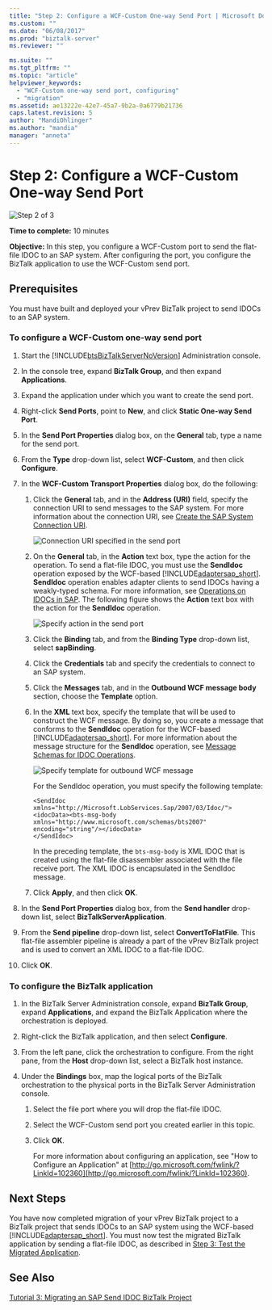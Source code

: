 ```yaml
---
title: "Step 2: Configure a WCF-Custom One-way Send Port | Microsoft Docs"
ms.custom: ""
ms.date: "06/08/2017"
ms.prod: "biztalk-server"
ms.reviewer: ""

ms.suite: ""
ms.tgt_pltfrm: ""
ms.topic: "article"
helpviewer_keywords: 
  - "WCF-Custom one-way send port, configuring"
  - "migration"
ms.assetid: ae13222e-42e7-45a7-9b2a-0a6779b21736
caps.latest.revision: 5
author: "MandiOhlinger"
ms.author: "mandia"
manager: "anneta"
---
```

# Step 2: Configure a WCF-Custom One-way Send Port
![Step 2 of 3](../../adapters-and-accelerators/adapter-oracle-database/media/step-2of3.gif "Step_2of3")  
  
 **Time to complete:** 10 minutes  
  
 **Objective:** In this step, you configure a WCF-Custom port to send the flat-file IDOC to an SAP system. After configuring the port, you configure the BizTalk application to use the WCF-Custom send port.  
  
## Prerequisites  
 You must have built and deployed your vPrev BizTalk project to send IDOCs to an SAP system.  
  
### To configure a WCF-Custom one-way send port  
  
1. Start the [!INCLUDE[btsBizTalkServerNoVersion](../../includes/btsbiztalkservernoversion-md.md)] Administration console.  
  
2. In the console tree, expand **BizTalk Group**, and then expand **Applications**.  
  
3. Expand the application under which you want to create the send port.  
  
4. Right-click **Send Ports**, point to **New**, and click **Static One-way Send Port**.  
  
5. In the **Send Port Properties** dialog box, on the **General** tab, type a name for the send port.  
  
6. From the **Type** drop-down list, select **WCF-Custom**, and then click **Configure**.  
  
7. In the **WCF-Custom Transport Properties** dialog box, do the following:  
  
   1. Click the **General** tab, and in the **Address (URI)** field, specify the connection URI to send messages to the SAP system. For more information about the connection URI, see [Create the SAP System Connection URI](../../adapters-and-accelerators/adapter-sap/create-the-sap-system-connection-uri.md).  
  
       ![Connection URI specified in the send port](../../adapters-and-accelerators/adapter-sap/media/53ae71e1-89ec-49c5-8096-ff04a2c94c0a.gif "53ae71e1-89ec-49c5-8096-ff04a2c94c0a")  
  
   2. On the **General** tab, in the **Action** text box, type the action for the operation. To send a flat-file IDOC, you must use the **SendIdoc** operation exposed by the WCF-based [!INCLUDE[adaptersap_short](../../includes/adaptersap-short-md.md)]. **SendIdoc** operation enables adapter clients to send IDOCs having a weakly-typed schema. For more information, see [Operations on IDOCs in SAP](../../adapters-and-accelerators/adapter-sap/operations-on-idocs-in-sap.md). The following figure shows the **Action** text box with the action for the **SendIdoc** operation.  
  
       ![Specify action in the send port](../../adapters-and-accelerators/adapter-sap/media/94dd1505-5529-43cf-a27b-2588a022dfb9.gif "94dd1505-5529-43cf-a27b-2588a022dfb9")  
  
   3. Click the **Binding** tab, and from the **Binding Type** drop-down list, select **sapBinding**.  
  
   4. Click the **Credentials** tab and specify the credentials to connect to an SAP system.  
  
   5. Click the **Messages** tab, and in the **Outbound WCF message body** section, choose the **Template** option.  
  
   6. In the **XML** text box, specify the template that will be used to construct the WCF message. By doing so, you create a message that conforms to the **SendIdoc** operation for the WCF-based [!INCLUDE[adaptersap_short](../../includes/adaptersap-short-md.md)]. For more information about the message structure for the **SendIdoc** operation, see [Message Schemas for IDOC Operations](../../adapters-and-accelerators/adapter-sap/message-schemas-for-idoc-operations.md).  
  
       ![Specify template for outbound WCF message](../../adapters-and-accelerators/adapter-sap/media/909835c3-a941-49dc-87f0-858fe0e1fc63.gif "909835c3-a941-49dc-87f0-858fe0e1fc63")  
  
       For the SendIdoc operation, you must specify the following template:  
  
      ```  
      <SendIdoc xmlns="http://Microsoft.LobServices.Sap/2007/03/Idoc/">  
      <idocData><bts-msg-body xmlns="http://www.microsoft.com/schemas/bts2007" encoding="string"/></idocData>  
      </SendIdoc>  
      ```  
  
       In the preceding template, the `bts-msg-body` is XML IDOC that is created using the flat-file disassembler associated with the file receive port. The XML IDOC is encapsulated in the SendIdoc message.  
  
   7. Click **Apply**, and then click **OK**.  
  
8. In the **Send Port Properties** dialog box, from the **Send handler** drop-down list, select **BizTalkServerApplication**.  
  
9. From the **Send pipeline** drop-down list, select **ConvertToFlatFile**. This flat-file assembler pipeline is already a part of the vPrev BizTalk project and is used to convert an XML IDOC to a flat-file IDOC.  
  
10. Click **OK**.  
  
### To configure the BizTalk application  
  
1. In the BizTalk Server Administration console, expand **BizTalk Group**, expand **Applications**, and expand the BizTalk Application where the orchestration is deployed.  
  
2. Right-click the BizTalk application, and then select **Configure**.  
  
3. From the left pane, click the orchestration to configure. From the right pane, from the **Host** drop-down list, select a BizTalk host instance.  
  
4. Under the **Bindings** box, map the logical ports of the BizTalk orchestration to the physical ports in the BizTalk Server Administration console.  
  
   1. Select the file port where you will drop the flat-file IDOC.  
  
   2. Select the WCF-Custom send port you created earlier in this topic.  
  
   3. Click **OK**.  
  
      For more information about configuring an application, see "How to Configure an Application" at [http://go.microsoft.com/fwlink/?LinkId=102360](http://go.microsoft.com/fwlink/?LinkId=102360).  
  
## Next Steps  
 You have now completed migration of your vPrev BizTalk project to a BizTalk project that sends IDOCs to an SAP system using the WCF-based [!INCLUDE[adaptersap_short](../../includes/adaptersap-short-md.md)]. You must now test the migrated BizTalk application by sending a flat-file IDOC, as described in [Step 3: Test the Migrated Application](../../adapters-and-accelerators/adapter-sap/step-3-test-the-migrated-application2.md).  
  
## See Also  
 [Tutorial 3: Migrating an SAP Send IDOC BizTalk Project](../../adapters-and-accelerators/adapter-sap/tutorial-3-migrating-an-sap-send-idoc-biztalk-project.md)